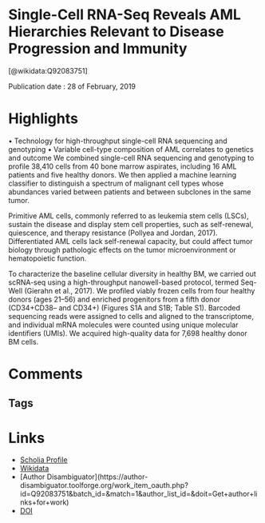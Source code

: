 
Single-Cell RNA-Seq Reveals AML Hierarchies Relevant to Disease Progression and Immunity
========================================================================================
  
  [@wikidata:Q92083751]  
  
Publication date : 28 of February, 2019  

# Highlights
•
Technology for high-throughput single-cell RNA sequencing and genotyping
•
Variable cell-type composition of AML correlates to genetics and outcome
We combined single-cell RNA sequencing and genotyping to profile 38,410 cells from 40 bone marrow aspirates, including 16 AML patients and five healthy donors. We then applied a machine learning classifier to distinguish a spectrum of malignant cell types whose abundances varied between patients and between subclones in the same tumor. 


Primitive AML cells, commonly referred to as leukemia stem cells (LSCs), sustain the disease and display stem cell properties, such as self-renewal, quiescence, and therapy resistance (Pollyea and Jordan, 2017). Differentiated AML cells lack self-renewal capacity, but could affect tumor biology through pathologic effects on the tumor microenvironment or hematopoietic function.

To characterize the baseline cellular diversity in healthy BM, we carried out scRNA-seq using a high-throughput nanowell-based protocol, termed Seq-Well (Gierahn et al., 2017). We profiled viably frozen cells from four healthy donors (ages 21–56) and enriched progenitors from a fifth donor (CD34+CD38– and CD34+) (Figures S1A and S1B; Table S1). Barcoded sequencing reads were assigned to cells and aligned to the transcriptome, and individual mRNA molecules were counted using unique molecular identifiers (UMIs). We acquired high-quality data for 7,698 healthy donor BM cells.
# Comments

## Tags

# Links
  
 * [Scholia Profile](https://scholia.toolforge.org/work/Q92083751)  
 * [Wikidata](https://www.wikidata.org/wiki/Q92083751)  
 * [Author Disambiguator](https://author-
disambiguator.toolforge.org/work_item_oauth.php?id=Q92083751&batch_id=&match=1&author_list_id=&doit=Get+author+links+for+work)  
 * [DOI](https://doi.org/10.1016/J.CELL.2019.01.031)  
